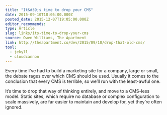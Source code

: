 ```yaml
---
title: "It&#39;s time to drop your CMS"
date: 2015-09-10T18:05:00.000Z
posted_date: 2015-12-07T19:05:00.000Z
editor_recommends:
type: Article
slug: links/its-time-to-drop-your-cms
source: Owen Williams, The Apartment
link: http://theapartment.co/dev/2015/09/10/drop-that-old-cms/
tool:
  - jekyll
  - cloudcannon
---
```

Every time I’ve had to build a marketing site for a company, large or small, the debate rages over which CMS should be used. Usually it comes to the conclusion that every CMS is terrible, so we’ll run with the least-awful one.

It’s time to drop that way of thinking entirely, and move to a CMS-less model. Static sites, which require no database or complex configuration to scale massively, are far easier to maintain and develop for, yet they’re often ignored.



